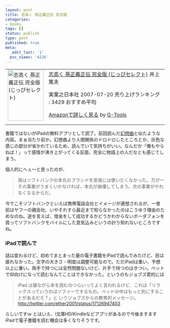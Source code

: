 ```yaml
---
layout: post
title: 志高く 孫正義正伝 完全版
categories:
- books
tags: []
status: publish
type: post
published: true
meta:
  _edit_last: '1'
  pvc_views: '4226'
---
```

<table border="0" cellpadding="5">
<tbody>
<tr>
<td valign="top"><a href="http://www.amazon.co.jp/exec/obidos/ASIN/4408107050/warikiru-22/ref=nosim/" target="_blank"><img class="fig" src="http://ecx.images-amazon.com/images/I/512BMYjEyCL._SL160_.jpg" border="0" alt="志高く 孫正義正伝 完全版 (じっぴセレクト)" width="113" height="160" /></a></td>
<td valign="top"><span><a href="http://www.amazon.co.jp/%E5%BF%97%E9%AB%98%E3%81%8F-%E5%AD%AB%E6%AD%A3%E7%BE%A9%E6%AD%A3%E4%BC%9D-%E5%AE%8C%E5%85%A8%E7%89%88-%E3%81%98%E3%81%A3%E3%81%B4%E3%82%BB%E3%83%AC%E3%82%AF%E3%83%88-%E4%BA%95%E4%B8%8A/dp/4408107050%3FSubscriptionId%3D15SMZCTB9V8NGR2TW082%26tag%3Dwarikiru-22%26linkCode%3Dxm2%26camp%3D2025%26creative%3D165953%26creativeASIN%3D4408107050" target="_blank">志高く 孫正義正伝 完全版 (じっぴセレクト)</a><img style="border: none;" src="http://www.assoc-amazon.jp/e/ir?t=warikiru-22&amp;l=ur2&amp;o=9" alt="" width="1" height="1" />
井上 篤夫 </span>

<span>実業之日本社  2007-07-20
売り上げランキング : 3429
おすすめ平均  <img src="http://g-images.amazon.com/images/G/01/detail/stars-4-5.gif" alt="" /></span>

<span><a href="http://www.amazon.co.jp/%E5%BF%97%E9%AB%98%E3%81%8F-%E5%AD%AB%E6%AD%A3%E7%BE%A9%E6%AD%A3%E4%BC%9D-%E5%AE%8C%E5%85%A8%E7%89%88-%E3%81%98%E3%81%A3%E3%81%B4%E3%82%BB%E3%83%AC%E3%82%AF%E3%83%88-%E4%BA%95%E4%B8%8A/dp/4408107050%3FSubscriptionId%3D15SMZCTB9V8NGR2TW082%26tag%3Dwarikiru-22%26linkCode%3Dxm2%26camp%3D2025%26creative%3D165953%26creativeASIN%3D4408107050" target="_blank">Amazonで詳しく見る</a></span> <span>by <a href="http://www.goodpic.com/mt/aws/index.html">G-Tools</a></span></td>
</tr>
</tbody>
</table>
書籍ではないがiPadの無料アプリとして読了。前回読んだ<a href="http://t32k.me/mol/2010/02/fantasy/">幻想曲</a>と似たような内容。まぁ当たり前か。幻想曲より人間関係のドロドロしたところとか、灰色な感じの部分が省かれているため、読んでいて気持ちがいい。なんだか「俺もやらねば！」って感情が沸き上がってくる反面、完全に物語上の人だなとも感じてしまう。

<!--more-->

個人的にへぇ〜と思ったのが、
<blockquote>孫はソフトバンクの本丸のブランドを安易には使いたくなかった。万が一その事業がうまくいかなければ、本丸が崩壊してしまう。次の事業がやれなくなるからだ。</blockquote>
今でこそソフトバンクといえば携帯電話会社とイメージが連想されるが、一昔前はヤフーの親会社、いやそれすら最近まで知らなかったのはこうゆう理由のためなのね。逆を言えば、借金をして成功するかどうかわからないボーダフォンを買ってソフトバンクモバイルにした意気込みというの計り知れないところですね。
<h3>iPadで読んで</h3>
話は変わるけど、初めてまとまった量の電子書籍をiPadで読んでみたけど、目は疲れなかった。文字の大きさ・明度は調整可能なので。ただiPadは重い、予想以上に重い。両手で持つには全然問題ないけど、片手で持つのはきつい。ベットで仰向けになって読むなんてことはできなかった。というのもジョブズ君的には
<blockquote>iPad  は寝ながら本を読むのつらいってよく言われるけど、これは「リラックスっていうのはソファーでするもの。ベッドの中はもっと別にすることがあるだろ？」と いうジョブズからの教育的メッセージ。
<a href="http://twitter.com/ether2001/status/17126947403">http://twitter.com/ether2001/status/17126947403</a></blockquote>
らしいですｗ とはいえ、i文庫HD/Kindleなどアプリがあるので今後ますますiPadで電子書籍を読む機会は多くなりそうです。
